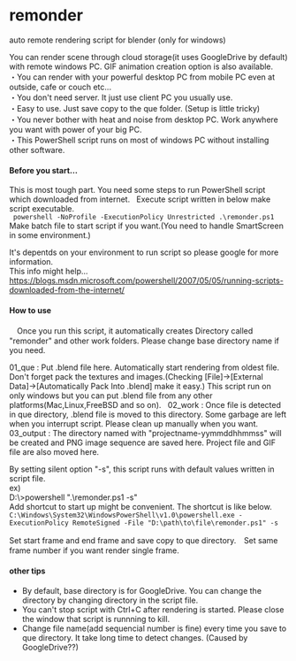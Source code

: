# remonder
auto remote rendering script for blender (only for windows)  

You can render scene through cloud storage(it uses GoogleDrive by default) with remote windows PC. GIF animation creation option is also available.  
・You can render with your powerful desktop PC from mobile PC even at outside, cafe or couch etc...  
・You don't need server. It just use client PC you usually use.  
・Easy to use. Just save copy to the que folder. (Setup is little tricky)  
・You never bother with heat and noise from desktop PC. Work anywhere you want with power of your big PC.  
・This PowerShell script runs on most of windows PC without installing other software.  

#### Before you start...  
This is most tough part. You need some steps to run PowerShell script which downloaded from internet.  
Execute script written in below make script executable.  
` powershell -NoProfile -ExecutionPolicy Unrestricted .\remonder.ps1`   
Make batch file to start script if you want.(You need to handle SmartScreen in some environment.)

It's depentds on your environment to run script so please google for more information.  
This info might help... https://blogs.msdn.microsoft.com/powershell/2007/05/05/running-scripts-downloaded-from-the-internet/


#### How to use  
　Once you run this script, it automatically creates Directory called "remonder" and other work folders. Please change base directory name if you need.  

01_que : Put .blend file here. Automatically start rendering from oldest file. Don't forget pack the textures and images.(Checking [File]->[External Data]->[Automatically Pack Into .blend] make it easy.) This script run on only windows but you can put .blend file from any other platforms(Mac,Linux,FreeBSD and so on).  
02_work : Once file is detected in que directory, .blend file is moved to this directory. Some garbage are left when you interrupt script. Please clean up manually when you want.  
03_output : The directory named with "projectname-yymmddhhmmss" will be created and PNG image sequence are saved here. Project file and GIF file are also moved here.  

By setting silent option "-s", this script runs with default values written in script file.  
ex)  
D:\\>powershell ".\remonder.ps1 -s"  
Add shortcut to start up might be convenient. The shortcut is like below.  
` C:\Windows\System32\WindowsPowerShell\v1.0\powershell.exe -ExecutionPolicy RemoteSigned -File "D:\path\to\file\remonder.ps1" -s` 

Set start frame and end frame and save copy to que directory.　Set same frame number if you want render single frame.

#### other tips  
- By default, base directory is for GoogleDrive. You can change the directory by changing directory in the script file.  
- You can't stop script with Ctrl+C after rendering is started. Please close the window that script is runnning to kill.   
- Change file name(add sequencial number is fine) every time you save to que directory. It take long time to detect changes. (Caused by GoogleDrive??)
